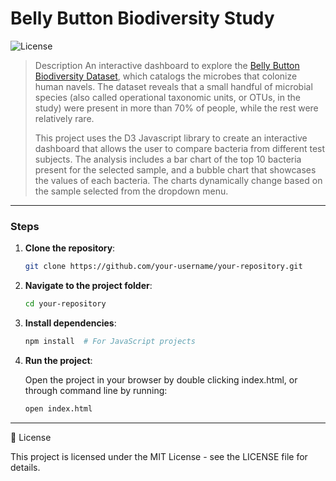 # Belly Button Biodiversity Study

![License](https://img.shields.io/badge/license-MIT-blue)

> Description
An interactive dashboard to explore the <a href="https://robdunnlab.com/projects/belly-button-biodiversity/" target="_blank">Belly Button Biodiversity Dataset</a>, which catalogs the microbes that colonize human navels. The dataset reveals that a small handful of microbial species (also called operational taxonomic units, or OTUs, in the study) were present in more than 70% of people, while the rest were relatively rare.
>
> This project uses the D3 Javascript library to create an interactive dashboard that allows the user to compare bacteria from different test subjects. The analysis includes a bar chart of the top 10 bacteria present for the selected sample, and a bubble chart that showcases the values of each bacteria. The charts dynamically change based on the sample selected from the dropdown menu.
---

### Steps

1. **Clone the repository**:

    ```bash
    git clone https://github.com/your-username/your-repository.git
    ```

2. **Navigate to the project folder**:

    ```bash
    cd your-repository
    ```

3. **Install dependencies**:

    ```bash
    npm install  # For JavaScript projects
    ```

4. **Run the project**:

    Open the project in your browser by double clicking index.html, or through command line by running:
   
    ```bash
    open index.html
    ```

---

📝 License

This project is licensed under the MIT License - see the LICENSE file for details.
